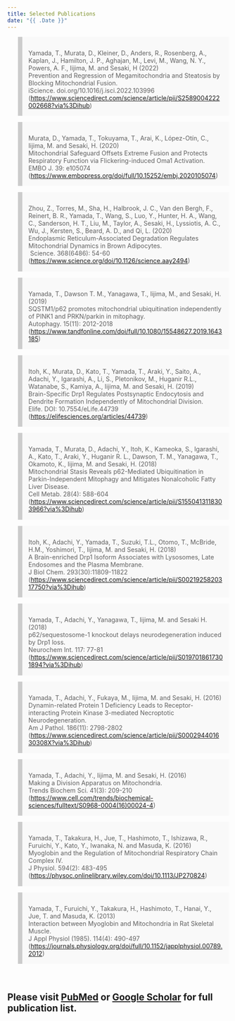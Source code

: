 ```yaml
---
title: Selected Publications
date: "{{ .Date }}"
---
```


<style>
    blockquote{
        background: #f9f9f9;
        border-left: 10px solid #ccc;
        padding: 1em 1em .1em;
    }
</style>

> Yamada, T., Murata, D., Kleiner, D., Anders, R., Rosenberg, A., Kaplan, J., Hamilton, J. P., Aghajan, M., Levi, M., Wang, N. Y., Powers, A. F., Iijima, M. and Sesaki, H (2022)<br>
Prevention and Regression of Megamitochondria and Steatosis by Blocking Mitochondrial Fusion.​ ​<br>iScience. doi.org/10.1016/j.isci.2022.103996​<br>
(https://www.sciencedirect.com/science/article/pii/S2589004222002668?via%3Dihub)

> Murata, D., Yamada, T., Tokuyama, T., Arai, K., López-Otín, C., Iijima, M. and Sesaki, H. (2020) <br>
​Mitochondrial Safeguard Offsets Extreme Fusion and Protects Respiratory Function via Flickering-induced Oma1 Activation. <br>​EMBO J. 39: e105074​<br>
(https://www.embopress.org/doi/full/10.15252/embj.2020105074)​

> ​Zhou, Z., Torres, M., Sha, H., Halbrook, J. C., Van den Bergh, F., Reinert, B. R., Yamada, T., Wang, S., Luo, Y., Hunter, H. A., Wang, C., Sanderson, H. T., Liu, M., Taylor, A., Sesaki, H., Lyssiotis, A. C.,  Wu, J., Kersten, S., Beard, A. D., and Qi, L. (2020) <br>
Endoplasmic Reticulum-Associated Degradation Regulates Mitochondrial Dynamics in Brown Adipocytes. <br>​
Science. 368(6486): 54-60​<br>
(https://www.science.org/doi/10.1126/science.aay2494)​

> Yamada, T., Dawson T. M., Yanagawa, T., Iijima, M., and Sesaki, H. (2019) ​<br>
SQSTM1/p62 promotes mitochondrial ubiquitination independently of PINK1 and PRKN/parkin in mitophagy. ​<br>
Autophagy. 15(11): 2012-2018​<br>
(https://www.tandfonline.com/doi/full/10.1080/15548627.2019.1643185)​

> Itoh, K., Murata, D., Kato, T., Yamada, T., Araki, Y., Saito, A., Adachi, Y., Igarashi, A., Li, S., Pletonikov, M., Huganir R.L., Watanabe, S., Kamiya, A., Iijima, M. and Sesaki, H. (2019)​ <br> Brain-Specific Drp1 Regulates Postsynaptic Endocytosis and Dendrite Formation Independently of Mitochondrial Division.​ <br>
Elife. DOI: 10.7554/eLife.44739<br>
(https://elifesciences.org/articles/44739)​

> Yamada, T., Murata, D., Adachi, Y., Itoh, K., Kameoka, S., Igarashi, A., Kato, T., Araki, Y., Huganir R. L., Dawson, T. M., Yanagawa, T., Okamoto, K., Iijima, M. and Sesaki, H. (2018)​<br>
Mitochondrial Stasis Reveals p62-Mediated Ubiquitination in Parkin-Independent Mitophagy and Mitigates Nonalcoholic Fatty Liver Disease.​<br>
Cell Metab. 28(4): 588-604<br>
(https://www.sciencedirect.com/science/article/pii/S1550413118303966?via%3Dihub)​

> Itoh, K., Adachi, Y., Yamada, T., Suzuki, T.L., Otomo, T., McBride, H.M., Yoshimori, T., Iijima, M. and Sesaki, H. (2018) <br>
A Brain-enriched Drp1 Isoform Associates with Lysosomes, Late Endosomes and the Plasma Membrane.​<br>
J Biol Chem. 293(30):11809-11822​<br>
(https://www.sciencedirect.com/science/article/pii/S0021925820317750?via%3Dihub)​

> Yamada, T., Adachi, Y., Yanagawa, T., Iijima, M. and Sesaki H. (2018)<br>
p62/sequestosome-1 knockout delays neurodegeneration induced by Drp1 loss.​<br>
Neurochem Int. 117: 77-81​<br>
(https://www.sciencedirect.com/science/article/pii/S0197018617301894?via%3Dihub)​

> Yamada, T., Adachi, Y., Fukaya, M., Iijima, M. and Sesaki, H. (2016)​<br>
Dynamin-related Protein 1 Deficiency Leads to Receptor-interacting Protein Kinase 3-mediated Necroptotic Neurodegeneration.​<br>
Am J Pathol. 186(11): 2798-2802​<br>
(https://www.sciencedirect.com/science/article/pii/S000294401630308X?via%3Dihub)​

> Yamada, T., Adachi, Y., Iijima, M. and Sesaki, H. (2016)​<br>
Making a Division Apparatus on Mitochondria.​<br>
Trends Biochem Sci. 41(3): 209-210​<br>
(https://www.cell.com/trends/biochemical-sciences/fulltext/S0968-0004(16)00024-4)​

> Yamada, T., Takakura, H., Jue, T., Hashimoto, T., Ishizawa, R., Furuichi, Y., Kato, Y., Iwanaka, N. and Masuda, K. (2016)​<br>
Myoglobin and the Regulation of Mitochondrial Respiratory Chain Complex IV.​<br>
J Physiol. 594(2): 483-495​<br>
(https://physoc.onlinelibrary.wiley.com/doi/10.1113/JP270824)​

> Yamada, T., Furuichi, Y., Takakura, H., Hashimoto, T., Hanai, Y., Jue, T. and Masuda, K. (2013)​<br>
Interaction between Myoglobin and Mitochondria in Rat Skeletal Muscle.​<br>
J Appl Physiol (1985). 114(4): 490-497​<br>
(https://journals.physiology.org/doi/full/10.1152/japplphysiol.00789.2012)​

<h2 style="margin-top: 3em">
Please visit <a href="https://www.ncbi.nlm.nih.gov/myncbi/tatsuya.yamada.1/bibliography/public/">PubMed</a> or <a href="https://scholar.google.com/citations?user=YfkaXW8AAAAJ&hl=en&authuser=1">Google Scholar</a> for full publication list.</h2>